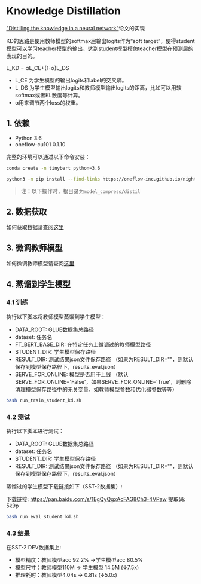 # Knowledge Distillation
["Distilling the knowledge in a neural network"](https://arxiv.org/abs/1503.02531)论文的实现

KD的思路是使用教师模型的softmax层输出logits作为“soft target”，使得student模型可以学习teacher模型的输出，达到student模型模仿teacher模型在预测层的表现的目的。

L_KD = αL_CE+(1-α)L_DS
- L_CE 为学生模型的输出logits和label的交叉熵。
- L_DS 为学生模型输出logits和教师模型输出logits的距离，比如可以用软softmax或者KL散度等计算。
- α用来调节两个loss的权重。

## 1. 依赖
- Python 3.6
- oneflow-cu101 0.1.10

完整的环境可以通过以下命令安装：
```bash
conda create -n tinybert python=3.6
```

```bash
python3 -m pip install --find-links https://oneflow-inc.github.io/nightly oneflow_cu101 --user
```
> 注：以下操作时，根目录为`model_compress/distil`   

## 2. 数据获取
如何获取数据请查阅[这里](../../README.md#22-数据获取)

## 3. 微调教师模型
如何微调教师模型请查阅[这里](../../README.md#23-微调教师模型)
  
## 4. 蒸馏到学生模型
### 4.1 训练
执行以下脚本将教师模型蒸馏到学生模型：
- DATA_ROOT: GLUE数据集总路径
- dataset: 任务名
- FT_BERT_BASE_DIR: 在特定任务上微调过的教师模型路径
- STUDENT_DIR: 学生模型保存路径
- RESULT_DIR: 测试结果json文件保存路径 （如果为RESULT_DIR=""，则默认保存到模型保存路径下，results_eval.json）
- SERVE_FOR_ONLINE: 模型是否用于上线 （默认SERVE_FOR_ONLINE='False'，如果SERVE_FOR_ONLINE='True'，则删除清理模型保存路径中的无关变量，如教师模型参数和优化器参数等等）

```bash
bash run_train_student_kd.sh
```

### 4.2 测试
执行以下脚本进行测试：
- DATA_ROOT: GLUE数据集总路径
- dataset: 任务名
- STUDENT_DIR: 学生模型保存路径
- RESULT_DIR: 测试结果json文件保存路径 （如果为RESULT_DIR=""，则默认保存到模型保存路径下，results_eval.json）

蒸馏过的学生模型下载链接如下（SST-2数据集）:

下载链接: https://pan.baidu.com/s/1EgQyQgxAcFAG8Ch3-4VPaw 提取码: 5k9p 
```bash
bash run_eval_student_kd.sh
```
### 4.3 结果
在SST-2 DEV数据集上: 
- 模型精度：教师模型acc 92.2% ->学生模型acc 80.5%
- 模型尺寸：教师模型110M -> 学生模型 14.5M   (↓7.5x)
- 推理耗时：教师模型4.04s -> 0.81s   (↓5.0x)